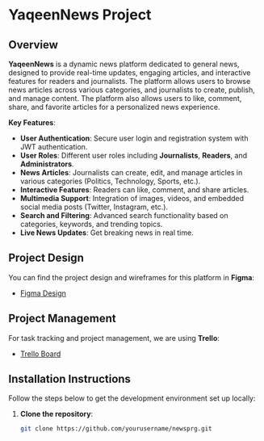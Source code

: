 # YaqeenNews Project

## Overview
**YaqeenNews** is a dynamic news platform dedicated to general news, designed to provide real-time updates, engaging articles, and interactive features for readers and journalists. The platform allows users to browse news articles across various categories, and journalists to create, publish, and manage content. The platform also allows users to like, comment, share, and favorite articles for a personalized news experience.

**Key Features**:
- **User Authentication**: Secure user login and registration system with JWT authentication.
- **User Roles**: Different user roles including **Journalists**, **Readers**, and **Administrators**.
- **News Articles**: Journalists can create, edit, and manage articles in various categories (Politics, Technology, Sports, etc.).
- **Interactive Features**: Readers can like, comment, and share articles.
- **Multimedia Support**: Integration of images, videos, and embedded social media posts (Twitter, Instagram, etc.).
- **Search and Filtering**: Advanced search functionality based on categories, keywords, and trending topics.
- **Live News Updates**: Get breaking news in real time.


## Project Design
You can find the project design and wireframes for this platform in **Figma**:
- [Figma Design](https://www.figma.com/design/2dxQtb4dDKdVrlOjLd5ssm/Untitled?node-id=0-1&t=EOE96cJz4niXZKMh-1)

## Project Management
For task tracking and project management, we are using **Trello**:
- [Trello Board](https://trello.com/b/Nhk26PJ2/newsprg)

## Installation Instructions
Follow the steps below to get the development environment set up locally:

1. **Clone the repository**:
   ```bash
   git clone https://github.com/yourusername/newsprg.git
